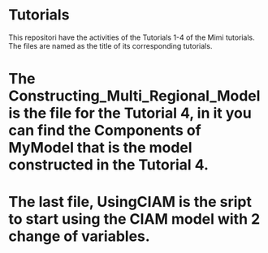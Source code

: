 # Tutorials

This repositori have the activities of the Tutorials 1-4 of the Mimi tutorials. The files are named as the title of its corresponding tutorials. 

# The Constructing_Multi_Regional_Model is the file for the Tutorial 4, in it you can find the Components of MyModel that is the model constructed in the Tutorial 4.

# The last file, UsingCIAM is the sript to start using the CIAM model with 2 change of variables. 